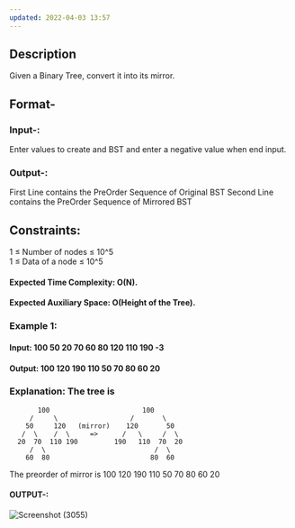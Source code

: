 ```yaml
---
updated: 2022-04-03 13:57
---
```

## Description 
Given a Binary Tree, convert it into its mirror.

## Format-
### Input-:
Enter values to create and BST and enter a negative value when end input.

### Output-:
First Line contains the PreOrder Sequence of Original BST
Second Line contains the PreOrder Sequence of Mirrored BST

## Constraints:
1 ≤ Number of nodes ≤ 10^5 <br/>
1 ≤ Data of a node ≤ 10^5

#### Expected Time Complexity: O(N).
#### Expected Auxiliary Space: O(Height of the Tree).


### Example 1:
#### Input: 100 50 20 70 60 80 120 110 190 -3
#### Output: 100 120 190 110 50 70 80 60 20

### Explanation: The tree is
```
       100                       100
     /     \                  /       \
    50     120   (mirror)    120       50
   /  \    /  \     =>      /   \     /  \
  20  70  110 190         190   110  70  20
     /  \                           /  \
    60  80                         80  60 
```
The preorder of mirror is 
100 120 190 110 50 70 80 60 20


#### OUTPUT-: 
![Screenshot (3055)](https://user-images.githubusercontent.com/64676594/137595404-489709ab-b4d3-438e-b572-bdbf850cc3a2.png)
